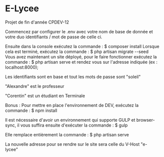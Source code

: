 # E-Lycee
Projet de fin d'année CPDEV-12

Commencez par configurer le .env avec votre nom de base de donnée et votre duo identifiants / mot de passe de celle ci.

Ensuite dans la console exécutez la commande : $ composer install
Lorsque cela est terminé, exécutez la commande : $ php artisan migrate --seed
Vous avez maintenant un site déployé, pour le faire fonctionner exécutez la commande : $ php artisan serve
et rendez vous sur l'adresse indiquée (ex : localhost:8000);


Les identifiants sont en base et tout les mots de passe sont "soleil"

"Alexandre" est le professeur

"Corentin" est un étudiant en Terminale



Bonus : Pour mettre en place l'environnement de DEV, exécutez la commande : $ npm install

Il est nécessaire d'avoir un environnement qui supporte GULP et browser-sync, il vous suffira ensuite d'exécuter la commande : $ gulp

Elle remplace entièrement la commande : $ php artisan serve

La nouvelle adresse pour se rendre sur le site sera celle du V-Host "e-lycee"